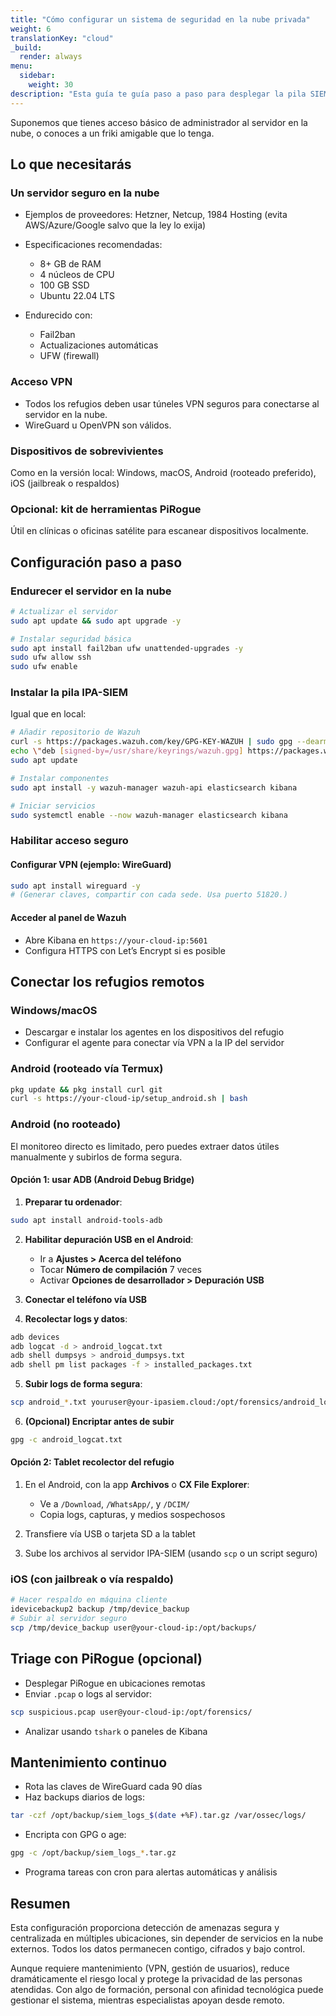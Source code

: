 ```yaml
---
title: "Cómo configurar un sistema de seguridad en la nube privada"
weight: 6
translationKey: "cloud"
_build:
  render: always
menu:
  sidebar:
    weight: 30
description: "Esta guía te guía paso a paso para desplegar la pila SIEM en una nube privada, ideal para refugios u organizaciones de apoyo que operan en múltiples ubicaciones. Tendrás acceso remoto, monitoreo centralizado y las mismas herramientas de detección de vigilancia, sin ceder el control de datos a las grandes tecnológicas."
---
```


Suponemos que tienes acceso básico de administrador al servidor en la nube, o conoces a un friki amigable que lo tenga.

## Lo que necesitarás

### Un servidor seguro en la nube

* Ejemplos de proveedores: Hetzner, Netcup, 1984 Hosting (evita AWS/Azure/Google salvo que la ley lo exija)
* Especificaciones recomendadas:

  * 8+ GB de RAM
  * 4 núcleos de CPU
  * 100 GB SSD
  * Ubuntu 22.04 LTS
* Endurecido con:

  * Fail2ban  
  * Actualizaciones automáticas  
  * UFW (firewall)

### Acceso VPN

* Todos los refugios deben usar túneles VPN seguros para conectarse al servidor en la nube.  
* WireGuard u OpenVPN son válidos.

### Dispositivos de sobrevivientes

Como en la versión local: Windows, macOS, Android (rooteado preferido), iOS (jailbreak o respaldos)

### Opcional: kit de herramientas PiRogue

Útil en clínicas o oficinas satélite para escanear dispositivos localmente.

## Configuración paso a paso

### Endurecer el servidor en la nube

```bash
# Actualizar el servidor
sudo apt update && sudo apt upgrade -y

# Instalar seguridad básica
sudo apt install fail2ban ufw unattended-upgrades -y
sudo ufw allow ssh
sudo ufw enable
````

### Instalar la pila IPA-SIEM

Igual que en local:

```bash
# Añadir repositorio de Wazuh
curl -s https://packages.wazuh.com/key/GPG-KEY-WAZUH | sudo gpg --dearmor -o /usr/share/keyrings/wazuh.gpg
echo \"deb [signed-by=/usr/share/keyrings/wazuh.gpg] https://packages.wazuh.com/4.x/apt/ stable main\" | sudo tee /etc/apt/sources.list.d/wazuh.list
sudo apt update

# Instalar componentes
sudo apt install -y wazuh-manager wazuh-api elasticsearch kibana

# Iniciar servicios
sudo systemctl enable --now wazuh-manager elasticsearch kibana
```

### Habilitar acceso seguro

#### Configurar VPN (ejemplo: WireGuard)

```bash
sudo apt install wireguard -y
# (Generar claves, compartir con cada sede. Usa puerto 51820.)
```

#### Acceder al panel de Wazuh

* Abre Kibana en `https://your-cloud-ip:5601`
* Configura HTTPS con Let’s Encrypt si es posible

## Conectar los refugios remotos

### Windows/macOS

* Descargar e instalar los agentes en los dispositivos del refugio
* Configurar el agente para conectar vía VPN a la IP del servidor

### Android (rooteado vía Termux)

```bash
pkg update && pkg install curl git
curl -s https://your-cloud-ip/setup_android.sh | bash
```

### Android (no rooteado)

El monitoreo directo es limitado, pero puedes extraer datos útiles manualmente y subirlos de forma segura.

#### Opción 1: usar ADB (Android Debug Bridge)

1. **Preparar tu ordenador**:

```bash
sudo apt install android-tools-adb
```

2. **Habilitar depuración USB en el Android**:

   * Ir a **Ajustes > Acerca del teléfono**
   * Tocar **Número de compilación** 7 veces
   * Activar **Opciones de desarrollador > Depuración USB**

3. **Conectar el teléfono vía USB**

4. **Recolectar logs y datos**:

```bash
adb devices
adb logcat -d > android_logcat.txt
adb shell dumpsys > android_dumpsys.txt
adb shell pm list packages -f > installed_packages.txt
```

5. **Subir logs de forma segura**:

```bash
scp android_*.txt youruser@your-ipasiem.cloud:/opt/forensics/android_logs/
```

6. **(Opcional) Encriptar antes de subir**

```bash
gpg -c android_logcat.txt
```

#### Opción 2: Tablet recolector del refugio

1. En el Android, con la app **Archivos** o **CX File Explorer**:

   * Ve a `/Download`, `/WhatsApp/`, y `/DCIM/`
   * Copia logs, capturas, y medios sospechosos

2. Transfiere vía USB o tarjeta SD a la tablet

3. Sube los archivos al servidor IPA-SIEM (usando `scp` o un script seguro)

### iOS (con jailbreak o vía respaldo)

```bash
# Hacer respaldo en máquina cliente
idevicebackup2 backup /tmp/device_backup
# Subir al servidor seguro
scp /tmp/device_backup user@your-cloud-ip:/opt/backups/
```

## Triage con PiRogue (opcional)

* Desplegar PiRogue en ubicaciones remotas
* Enviar `.pcap` o logs al servidor:

```bash
scp suspicious.pcap user@your-cloud-ip:/opt/forensics/
```

* Analizar usando `tshark` o paneles de Kibana

## Mantenimiento continuo

* Rota las claves de WireGuard cada 90 días
* Haz backups diarios de logs:

```bash
tar -czf /opt/backup/siem_logs_$(date +%F).tar.gz /var/ossec/logs/
```

* Encripta con GPG o age:

```bash
gpg -c /opt/backup/siem_logs_*.tar.gz
```

* Programa tareas con cron para alertas automáticas y análisis

## Resumen

Esta configuración proporciona detección de amenazas segura y centralizada en múltiples ubicaciones, sin depender de servicios en la nube externos. Todos los datos permanecen contigo, cifrados y bajo control.

Aunque requiere mantenimiento (VPN, gestión de usuarios), reduce dramáticamente el riesgo local y protege la privacidad de las personas atendidas. Con algo de formación, personal con afinidad tecnológica puede gestionar el sistema, mientras especialistas apoyan desde remoto.
